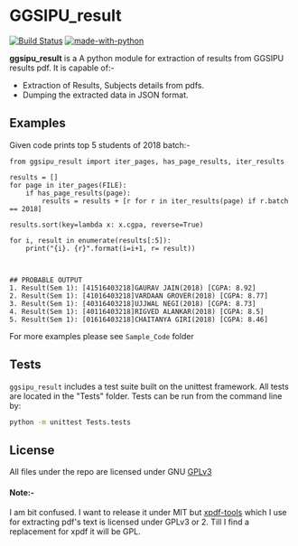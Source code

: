
# GGSIPU_result
[![Build Status](https://travis-ci.org/ashutoshvarma/ggsipu_result.svg?branch=master)](https://travis-ci.org/ashutoshvarma/ggsipu_result)
[![made-with-python](https://img.shields.io/badge/Made%20with-Python-1f425f.svg)](https://www.python.org/)

  

**ggsipu_result** is a A python module for extraction of results from GGSIPU results pdf. It is capable of:-

- Extraction of Results, Subjects details from pdfs.
- Dumping the extracted data in JSON format.


## Examples
Given code prints top 5 students of 2018 batch:-
```
from ggsipu_result import iter_pages, has_page_results, iter_results

results = []
for page in iter_pages(FILE):
    if has_page_results(page):
        results = results + [r for r in iter_results(page) if r.batch == 2018]
        
results.sort(key=lambda x: x.cgpa, reverse=True)

for i, result in enumerate(results[:5]):
    print("{i}. {r}".format(i=i+1, r= result))

  

## PROBABLE OUTPUT
1. Result(Sem 1): [41516403218]GAURAV JAIN(2018) [CGPA: 8.92]
2. Result(Sem 1): [41016403218]VARDAAN GROVER(2018) [CGPA: 8.77]
3. Result(Sem 1): [40316403218]UJJWAL NEGI(2018) [CGPA: 8.73]
4. Result(Sem 1): [40116403218]RIGVED ALANKAR(2018) [CGPA: 8.5]
5. Result(Sem 1): [01616403218]CHAITANYA GIRI(2018) [CGPA: 8.46]
```
For more examples please see `Sample_Code` folder


## Tests

`ggsipu_result` includes a test suite built on the unittest framework. All tests are located in the "Tests" folder.
Tests can be run from the command line by:

  
```bash
python -m unittest Tests.tests
```

## License

All files under the repo are licensed under GNU [GPLv3](https://www.gnu.org/licenses/gpl-3.0.en.html)

#### Note:-
I am bit confused. I want to release it under MIT but [xpdf-tools](https://www.xpdfreader.com/opensource.html)  which I use for extracting pdf's text is licensed under GPLv3 or 2. Till I find a replacement for xpdf it will be GPL.

